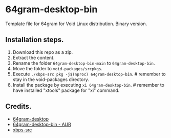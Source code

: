# 64gram-desktop-bin
Template file for 64gram for Void Linux distribution. Binary version.

## Installation steps.
1. Download this repo as a zip.
2. Extract the content.
3. Rename the folder ```64gram-desktop-bin-main``` to ```64gram-desktop-bin```.
4. Move the folder to ```void-packages/srcpkgs```.
5. Execute ```./xbps-src pkg -j$(nproc) 64gram-desktop-bin```. # remember to stay in the void-packages directory.
6. Install the package by executing ```xi 64gram-desktop-bin```. # remember to have installed "xtools" package for "xi" command.


## Credits.
- [64gram-desktop](https://github.com/TDesktop-x64/tdesktop)
- [64gram-desktop-bin - AUR](https://aur.archlinux.org/packages/64gram-desktop-bin)
- [xbps-src](https://github.com/void-linux/void-packages)
